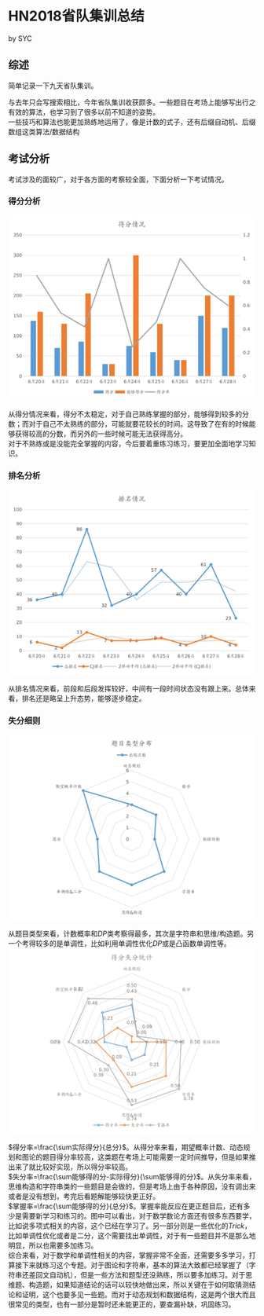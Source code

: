 # HN2018省队集训总结
by SYC

## 综述
简单记录一下九天省队集训。

与去年只会写搜索相比，今年省队集训收获颇多。一些题目在考场上能够写出行之有效的算法，也学习到了很多以前不知道的姿势。  
一些技巧和算法也能更加熟练地运用了，像是计数的式子，还有后缀自动机、后缀数组这类算法/数据结构

## 考试分析
考试涉及的面较广，对于各方面的考察较全面，下面分析一下考试情况。
### 得分分析
![point](_v_images/_point_1530239221_1487412501.png)

从得分情况来看，得分不太稳定，对于自己熟练掌握的部分，能够得到较多的分数；而对于自己不太熟练的部分，可能就要花较长的时间。这导致了在有的时候能够获得较高的分数，而另外的一些时候可能无法获得高分。  
对于不熟练或是没能完全掌握的内容，今后要着重练习练习，要更加全面地学习知识。
### 排名分析
![ranking](_v_images/_ranking_1530239864_1319185387.png)

从排名情况来看，前段和后段发挥较好，中间有一段时间状态没有跟上来。总体来看，排名还是略呈上升态势，能够逐步稳定。
### 失分细则
![profenbu](_v_images/_profenbu_1530243126_1189034476.png)

从题目类型来看，计数概率和$DP$类考察得最多，其次是字符串和思维/构造题。另一个考得较多的是单调性，比如利用单调性优化$DP$或是凸函数单调性等。
![defentongji](_v_images/_defentongj_1530244025_775412162.png)

$得分率=\frac{\sum实际得分}{总分}$。从得分率来看，期望概率计数、动态规划和图论的题目得分率较高，这类题在考场上可能需要一定时间推导，但是如果推出来了就比较好实现，所以得分率较高。  
$失分率=\frac{\sum能够得的分-实际得分}{\sum能够得的分}$。从失分率来看，思维构造和字符串类的一些题目是会做的，但是考场上由于各种原因，没有调出来或者是没有想到，考完后看题解能够较快更正好。  
$掌握率=\frac{\sum能够得的分}{总分}$。掌握率能反应在更正题目后，还有多少是需要新学习和练习的。图中可以看出，对于数学数论方面还有很多东西要学，比如说多项式相关的内容，这个已经在学习了。另一部分则是一些优化的$Trick$，比如单调性优化或者是二分，这个需要找出单调性，对于有一些题目并不是那么地明显，所以也需要多加练习。  
综合来看，对于数学和单调性相关的内容，掌握非常不全面，还需要多多学习，打算接下来就练习这个专题。对于图论和字符串，基本的算法大致都已经掌握了（字符串还差回文自动机），但是一些方法和题型还没熟练，所以要多加练习。对于思维题、构造题，如果知道结论的话可以较快地做出来，所以关键在于如何取猜测结论和证明，这个也要多见一些题。而对于动态规划和数据结构，这是两个很大而且很常见的类型，也有一部分是暂时还未能更正的，要查漏补缺，巩固练习。